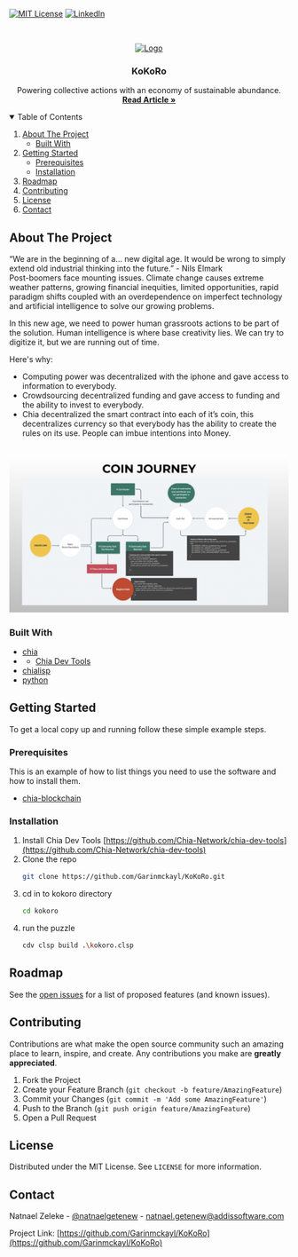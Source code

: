 [![MIT License][license-shield]][license-url]
[![LinkedIn][linkedin-shield]][linkedin-url]

<!-- PROJECT LOGO -->
<br />
<p align="center">
  <a href="https://kokoro.vercel.app/">
    <img src="https://localchia.vercel.app/img/logo.gif" alt="Logo" width="" height="300">
  </a>

  <h3 align="center">KoKoRo</h3>

  <p align="center">
Powering collective actions with an economy of sustainable abundance‏‏‎.
    <br />
    <a href="https://medium.com/@theideasbankllc/kokoro-%E5%BF%83-an-improved-defi-64cc0c6b198e"><strong>Read Article »</strong></a>
    <br />
  </p>
</p>

<!-- TABLE OF CONTENTS -->
<details open="open">
  <summary>Table of Contents</summary>
  <ol>
    <li>
      <a href="#about-the-project">About The Project</a>
      <ul>
        <li><a href="#built-with">Built With</a></li>
      </ul>
    </li>
    <li>
      <a href="#getting-started">Getting Started</a>
      <ul>
        <li><a href="#prerequisites">Prerequisites</a></li>
        <li><a href="#installation">Installation</a></li>
      </ul>
    </li>
    <li><a href="#roadmap">Roadmap</a></li>
    <li><a href="#contributing">Contributing</a></li>
    <li><a href="#license">License</a></li>
    <li><a href="#contact">Contact</a></li>
  </ol>

</details>

<!-- ABOUT THE PROJECT -->

## About The Project

“We are in the beginning of a… new digital age. It would be wrong to simply extend old industrial thinking into the future.” - Nils Elmark  
Post-boomers face mounting issues. Climate change causes extreme weather patterns, growing financial inequities, limited opportunities, rapid paradigm shifts coupled with an overdependence on imperfect technology and artificial intelligence to solve our growing problems.

In this new age, we need to power human grassroots actions to be part of the solution. Human intelligence is where base creativity lies. We can try to digitize it, but we are running out of time.

Here's why:

- Computing power was decentralized with the iphone and gave access to information to everybody.
- Crowdsourcing decentralized funding and gave access to funding and the ability to invest to everybody.
- Chia decentralized the smart contract into each of it’s coin, this decentralizes currency so that everybody has the ability to create the rules on its use. People can imbue intentions into Money.
  <br />
  <br />

<img src="assets/localchia-code.png" alt="Project">

### Built With

- [chia](https://www.chia.net/download/)
- - [Chia Dev Tools](https://github.com/Chia-Network/chia-dev-tools)
- [chialisp](https://chialisp.com/)
- [python](https://www.python.org/)

<!-- GETTING STARTED -->

## Getting Started

To get a local copy up and running follow these simple example steps.

### Prerequisites

This is an example of how to list things you need to use the software and how to install them.

- [chia-blockchain](https://github.com/Chia-Network/chia-blockchain/wiki/INSTALL)

### Installation

1. Install Chia Dev Tools [https://github.com/Chia-Network/chia-dev-tools](https://github.com/Chia-Network/chia-dev-tools)
2. Clone the repo
   ```sh
   git clone https://github.com/Garinmckayl/KoKoRo.git
   ```
3. cd in to kokoro directory
   ```sh
   cd kokoro
   ```
4. run the puzzle
   ```sh
   cdv clsp build .\kokoro.clsp
   ```

<!-- ROADMAP -->

## Roadmap

See the [open issues](https://github.com/Garinmckayl/KoKoRo/issues) for a list of proposed features (and known issues).

<!-- CONTRIBUTING -->

## Contributing

Contributions are what make the open source community such an amazing place to learn, inspire, and create. Any contributions you make are **greatly appreciated**.

1. Fork the Project
2. Create your Feature Branch (`git checkout -b feature/AmazingFeature`)
3. Commit your Changes (`git commit -m 'Add some AmazingFeature'`)
4. Push to the Branch (`git push origin feature/AmazingFeature`)
5. Open a Pull Request

<!-- LICENSE -->

## License

Distributed under the MIT License. See `LICENSE` for more information.

<!-- CONTACT -->

## Contact

Natnael Zeleke - [@natnaelgetenew](https://twitter.com/natnaelgetenew) - natnael.getenew@addissoftware.com

Project Link: [https://github.com/Garinmckayl/KoKoRo](https://github.com/Garinmckayl/KoKoRo)

<!-- MARKDOWN LINKS & IMAGES -->
<!-- https://www.markdownguide.org/basic-syntax/#reference-style-links -->

[license-shield]: https://img.shields.io/github/license/othneildrew/Best-README-Template.svg?style=for-the-badge
[license-url]: https://github.com/Garinmckayl/KoKoRo/blob/master/LICENSE.txt
[linkedin-shield]: https://img.shields.io/badge/-LinkedIn-black.svg?style=for-the-badge&logo=linkedin&colorB=555
[linkedin-url]: https://www.linkedin.com/in/natnaelgetenew/
[product-screenshot]: images/screenshot.png
